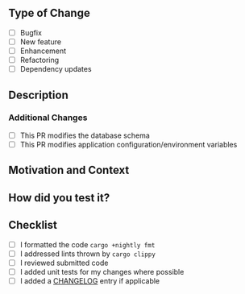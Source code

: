 ## Type of Change
<!-- Put an `x` in the boxes that apply -->

- [ ] Bugfix
- [ ] New feature
- [ ] Enhancement
- [ ] Refactoring
- [ ] Dependency updates

## Description
<!-- Describe your changes in detail -->


### Additional Changes

- [ ] This PR modifies the database schema
- [ ] This PR modifies application configuration/environment variables

<!-- Provide links to the files with corresponding changes -->


## Motivation and Context
<!--
Why is this change required? What problem does it solve?
If it fixes an open issue, please link to the issue here.

If you don't have an issue, we'd recommend starting with one first so the PR
can focus on the implementation (unless its an obvious bug or documentation fix
that will have little conversation).
-->


## How did you test it?
<!--
Did you write an integration/unit/API test to verify the code changes?
Or did you test this change manually (provide relevant screenshots)?
-->


## Checklist
<!-- Put an `x` in the boxes that apply -->

- [ ] I formatted the code `cargo +nightly fmt`
- [ ] I addressed lints thrown by `cargo clippy`
- [ ] I reviewed submitted code
- [ ] I added unit tests for my changes where possible
- [ ] I added a [CHANGELOG](/CHANGELOG.md) entry if applicable
